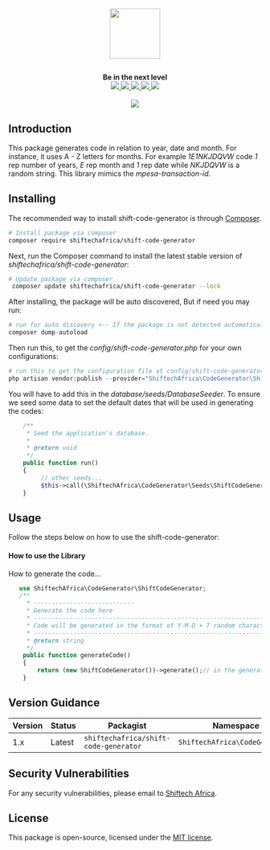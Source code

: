 # <p align="center"><a href="https://shiftechafrica.com/" target="_blank"><img width="100" src="https://shiftechafrica.com/img/logo.png"></a></p>

<p align="center">
  <b>Be in the next level</b><br>
  <a href="https://github.com/SHIFTECH-AFRICA/shift-code-generator/issues">
  <img src="https://img.shields.io/github/issues/SHIFTECH-AFRICA/shift-code-generator.svg">
  </a>
  <a href="https://github.com/SHIFTECH-AFRICA/shift-code-generator/network/members">
  <img src="https://img.shields.io/github/forks/SHIFTECH-AFRICA/shift-code-generator.svg">
  </a>
  <a href="https://github.com/SHIFTECH-AFRICA/shift-code-generator/stargazers">
  <img src="https://img.shields.io/github/stars/SHIFTECH-AFRICA/shift-code-generator.svg">
  </a>
  <a href="https://packagist.org/packages/shiftechafrica/shift-code-generator">
  <img src="https://poser.pugx.org/shiftechafrica/shift-code-generator/v/stable">
  </a>
  <a href="https://packagist.org/packages/shiftechafrica/shift-code-generator">
  <img src="https://poser.pugx.org/shiftechafrica/shift-code-generator/downloads">
  </a>
  <br><br>
  <img src="https://i.pinimg.com/originals/ce/69/4f/ce694f560636dffcf42ecf40d4f2f962.gif">
</p>

## Introduction
This package generates code in relation to year, date and month. For instance, it uses A - Z letters for months. For example *1E1NKJDQVW* code *1* rep number of years, *E* rep month and *1* rep date while *NKJDQVW* is a random string.
This library mimics the *mpesa-transaction-id*.

## Installing

The recommended way to install shift-code-generator is through
[Composer](http://getcomposer.org).

```bash
# Install package via composer
composer require shiftechafrica/shift-code-generator
```

Next, run the Composer command to install the latest stable version of *shiftechafrica/shift-code-generator*:

```bash
# Update package via composer
 composer update shiftechafrica/shift-code-generator --lock
```

After installing, the package will be auto discovered, But if need you may run:

```php
# run for auto discovery <-- If the package is not detected automatically -->
composer dump-autoload
```

Then run this, to get the *config/shift-code-generator.php* for your own configurations:

```php
# run this to get the configuration file at config/shift-code-generator.php <-- read through it -->
php artisan vendor:publish --provider="ShiftechAfrica\CodeGenerator\ShiftCodeGeneratorServiceProvider"
```

You will have to add this in the *database/seeds/DatabaseSeeder*. To ensure we seed some data to set the default dates that will be used in generating the codes:

```php
    /**
     * Seed the application's database.
     *
     * @return void
     */
    public function run()
    {
         // other seeds...
         $this->call(\ShiftechAfrica\CodeGenerator\Seeds\ShiftCodeGeneratorFactory::class);
    }
```

## Usage
Follow the steps below on how to use the shift-code-generator:

#### How to use the Library
How to generate the code...

```php
   use ShiftechAfrica\CodeGenerator\ShiftCodeGenerator;
   /**
     * ----------------------------
     * Generate the code here
     * -----------------------------------------------------------------------
     * Code will be generated in the format of Y-M-D + 7 random characters
     * -----------------------------------------------------------------------
     * @return string
     */
    public function generateCode()
    {
        return (new ShiftCodeGenerator())->generate();// in the generate method you can pass an int value like 5,4 or any to get the length of the code you want
    }
```


## Version Guidance

| Version | Status     | Packagist           | Namespace    | Repo                |
|---------|------------|---------------------|--------------|---------------------|
| 1.x     | Latest     | `shiftechafrica/shift-code-generator` | `ShiftechAfrica\CodeGenerator` | [v1.2.2](https://github.com/SHIFTECH-AFRICA/shift-code-generator/releases/tag/v1.2.2)|

[shift-code-generator-repo]: https://github.com/SHIFTECH-AFRICA/shift-code-generator.git

## Security Vulnerabilities
 For any security vulnerabilities, please email to [Shiftech Africa](mailto:info@shiftechafrica.com).
 
## License
 This package is open-source, licensed under the [MIT license](https://opensource.org/licenses/MIT).
